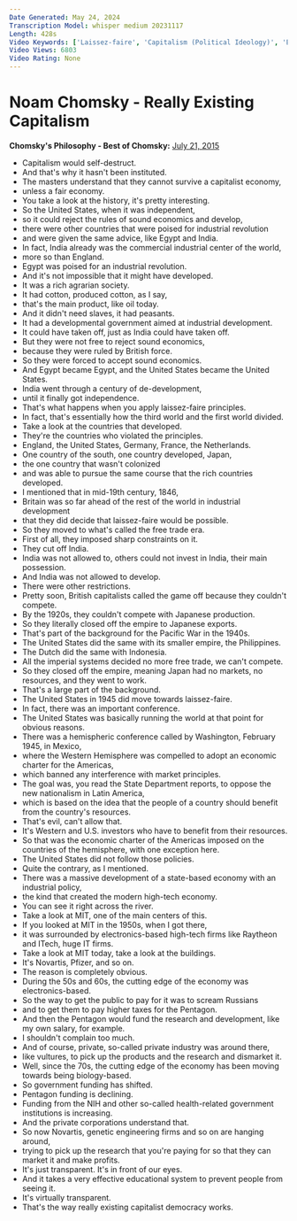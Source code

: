 ```yaml
---
Date Generated: May 24, 2024
Transcription Model: whisper medium 20231117
Length: 428s
Video Keywords: ['Laissez-faire', 'Capitalism (Political Ideology)', 'Economics (Field Of Study)', 'Noam Chomsky (Author)', 'History (TV Genre)', 'Neoliberalism (Quotation Subject)', 'Imperialism (Film Subject)', 'Colonialism (Literature Subject)']
Video Views: 6803
Video Rating: None
---
```


# Noam Chomsky - Really Existing Capitalism
**Chomsky's Philosophy - Best of Chomsky:** [July 21, 2015](https://www.youtube.com/watch?v=c9XFBN5X1JU)
*  Capitalism would self-destruct.
*  And that's why it hasn't been instituted.
*  The masters understand that they cannot survive a capitalist economy,
*  unless a fair economy.
*  You take a look at the history, it's pretty interesting.
*  So the United States, when it was independent,
*  so it could reject the rules of sound economics and develop,
*  there were other countries that were poised for industrial revolution
*  and were given the same advice, like Egypt and India.
*  In fact, India already was the commercial industrial center of the world,
*  more so than England.
*  Egypt was poised for an industrial revolution.
*  And it's not impossible that it might have developed.
*  It was a rich agrarian society.
*  It had cotton, produced cotton, as I say,
*  that's the main product, like oil today.
*  And it didn't need slaves, it had peasants.
*  It had a developmental government aimed at industrial development.
*  It could have taken off, just as India could have taken off.
*  But they were not free to reject sound economics,
*  because they were ruled by British force.
*  So they were forced to accept sound economics.
*  And Egypt became Egypt, and the United States became the United States.
*  India went through a century of de-development,
*  until it finally got independence.
*  That's what happens when you apply laissez-faire principles.
*  In fact, that's essentially how the third world and the first world divided.
*  Take a look at the countries that developed.
*  They're the countries who violated the principles.
*  England, the United States, Germany, France, the Netherlands.
*  One country of the south, one country developed, Japan,
*  the one country that wasn't colonized
*  and was able to pursue the same course that the rich countries developed.
*  I mentioned that in mid-19th century, 1846,
*  Britain was so far ahead of the rest of the world in industrial development
*  that they did decide that laissez-faire would be possible.
*  So they moved to what's called the free trade era.
*  First of all, they imposed sharp constraints on it.
*  They cut off India.
*  India was not allowed to, others could not invest in India, their main possession.
*  And India was not allowed to develop.
*  There were other restrictions.
*  Pretty soon, British capitalists called the game off because they couldn't compete.
*  By the 1920s, they couldn't compete with Japanese production.
*  So they literally closed off the empire to Japanese exports.
*  That's part of the background for the Pacific War in the 1940s.
*  The United States did the same with its smaller empire, the Philippines.
*  The Dutch did the same with Indonesia.
*  All the imperial systems decided no more free trade, we can't compete.
*  So they closed off the empire, meaning Japan had no markets, no resources, and they went to work.
*  That's a large part of the background.
*  The United States in 1945 did move towards laissez-faire.
*  In fact, there was an important conference.
*  The United States was basically running the world at that point for obvious reasons.
*  There was a hemispheric conference called by Washington, February 1945, in Mexico,
*  where the Western Hemisphere was compelled to adopt an economic charter for the Americas,
*  which banned any interference with market principles.
*  The goal was, you read the State Department reports, to oppose the new nationalism in Latin America,
*  which is based on the idea that the people of a country should benefit from the country's resources.
*  That's evil, can't allow that.
*  It's Western and U.S. investors who have to benefit from their resources.
*  So that was the economic charter of the Americas imposed on the countries of the hemisphere, with one exception here.
*  The United States did not follow those policies.
*  Quite the contrary, as I mentioned.
*  There was a massive development of a state-based economy with an industrial policy,
*  the kind that created the modern high-tech economy.
*  You can see it right across the river.
*  Take a look at MIT, one of the main centers of this.
*  If you looked at MIT in the 1950s, when I got there,
*  it was surrounded by electronics-based high-tech firms like Raytheon and ITech, huge IT firms.
*  Take a look at MIT today, take a look at the buildings.
*  It's Novartis, Pfizer, and so on.
*  The reason is completely obvious.
*  During the 50s and 60s, the cutting edge of the economy was electronics-based.
*  So the way to get the public to pay for it was to scream Russians
*  and to get them to pay higher taxes for the Pentagon.
*  And then the Pentagon would fund the research and development, like my own salary, for example.
*  I shouldn't complain too much.
*  And of course, private, so-called private industry was around there,
*  like vultures, to pick up the products and the research and dismarket it.
*  Well, since the 70s, the cutting edge of the economy has been moving towards being biology-based.
*  So government funding has shifted.
*  Pentagon funding is declining.
*  Funding from the NIH and other so-called health-related government institutions is increasing.
*  And the private corporations understand that.
*  So now Novartis, genetic engineering firms and so on are hanging around,
*  trying to pick up the research that you're paying for so that they can market it and make profits.
*  It's just transparent. It's in front of our eyes.
*  And it takes a very effective educational system to prevent people from seeing it.
*  It's virtually transparent.
*  That's the way really existing capitalist democracy works.

